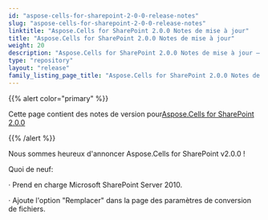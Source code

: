 ```yaml
---
id: "aspose-cells-for-sharepoint-2-0-0-release-notes"
slug: "aspose-cells-for-sharepoint-2-0-0-release-notes"
linktitle: "Aspose.Cells for SharePoint 2.0.0 Notes de mise à jour"
title: "Aspose.Cells for SharePoint 2.0.0 Notes de mise à jour"
weight: 20
description: "Aspose.Cells for SharePoint 2.0.0 Notes de mise à jour – the latest updates and fixes."
type: "repository"
layout: "release"
family_listing_page_title: "Aspose.Cells for SharePoint 2.0.0 Notes de mise à jour"
---
```

{{% alert color="primary" %}} 

 Cette page contient des notes de version pour[Aspose.Cells for SharePoint 2.0.0](https://releases.aspose.com/cells/sharepoint/new-releases/aspose.cells-for-sharepoint-2.0.0/)

{{% /alert %}} 

 Nous sommes heureux d'annoncer Aspose.Cells for SharePoint v2.0.0 !

 Quoi de neuf:

 · Prend en charge Microsoft SharePoint Server 2010.

 · Ajoute l'option "Remplacer" dans la page des paramètres de conversion de fichiers.
